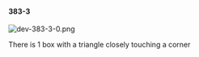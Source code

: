 #### 383-3
![dev-383-3-0.png](https://github.com/lil-lab/nlvr/raw/master/nlvr/dev/images/2/dev-383-3-0.png "dev-383-3-0.png")

There is 1 box with a triangle closely touching a corner